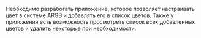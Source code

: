 Необходимо разработать приложение, которое позволяет настраивать цвет в системе ARGB и добавлять
его в список цветов. Также у приложения есть
возможность просмотреть список всех добавленных
цветов и удалить некоторые при необходимости.

